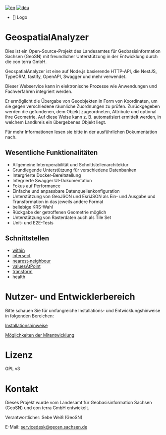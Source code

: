 [![en](https://img.shields.io/badge/lang-en-red.svg)](./README.md)
[![deu](https://img.shields.io/badge/lang-deu-green.svg)](./README.de.md)

- [] Logo

# GeospatialAnalyzer

Dies ist ein Open-Source-Projekt des Landesamtes für Geobasisinformation Sachsen (GeoSN) mit freundlicher Unterstützung in der Entwicklung durch die con terra GmbH.

GeospatialAnalyzer ist eine auf Node.js basierende HTTP-API, die NestJS, TypeORM, fastify, OpenAPI, Swagger und mehr verwendet.

Dieser Webservice kann in elektronische Prozesse wie Anwendungen und Fachverfahren integriert werden.

Er ermöglicht die Übergabe von Geoobjekten in Form von Koordinaten, um sie gegen verschiedene räumliche Zuordnungen zu prüfen. Zurückgegeben werden die gefundenen, dem Objekt zugeordneten, Attribute und optional ihre Geometrie. Auf diese Weise kann z. B. automatisiert ermittelt werden, in welchem Landkreis ein übergebenes Objekt liegt.

Für mehr Informationen lesen sie bitte in der ausführlichen Dokumentation nach.

## Wesentliche Funktionalitäten

- Allgemeine Interoperabilität und Schnittstellenarchitektur
- Grundlegende Unterstützung für verschiedene Datenbanken
- Intergrierte Docker-Bereitstellung
- Integrierte Swagger UI-Dokumentation
- Fokus auf Performance
- Einfache und anpassbare Datenquellenkonfiguration
- Unterstützung von GeoJSON und EsriJSON als Ein- und Ausgabe und Transformation in das jeweils andere Format
- beliebige KRS-Wahl
- Rückgabe der getroffenen Geometrie möglich
- Unterstützung von Rasterdaten auch als Tile Set
- Unit- und E2E-Tests

## Schnittstellen

- [within](documentation/within.md)
- [intersect](documentation/intersect.md)
- [nearest-neighbour](documentation/neighbour.md)
- [valuesAtPoint](documentation/valuesAtPoint.md)
- [transform](documentation/transform.md)
- health

# Nutzer- und Entwicklerbereich

Bitte schauen Sie für umfangreiche Installations- und Entwicklungshinweise in folgenden Bereichen:

[Installationshinweise](./README.development.md#installation-and-debugging)

[Möglichkeiten der Mitentwicklung](./README.development.md#contribution)

# Lizenz

GPL v3

# Kontakt

Dieses Projekt wurde vom Landesamt für Geobasisinformation Sachsen (GeoSN) und con terra GmbH entwickelt.

Verantwortlicher: Sebe Weiß (GeoSN)

E-Mail: servicedesk@geosn.sachsen.de

